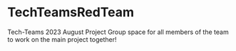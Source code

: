 # TechTeamsRedTeam
Tech-Teams 2023 August Project
Group space for all members of the team to work on the main project together!
